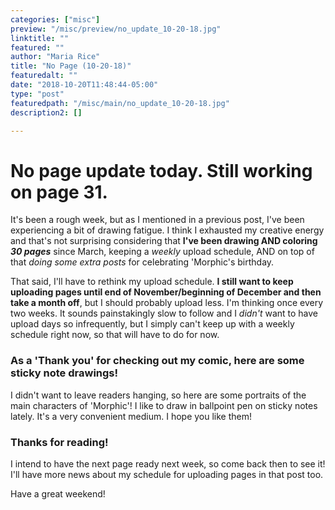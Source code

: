 ```yaml
---
categories: ["misc"]
preview: "/misc/preview/no_update_10-20-18.jpg"
linktitle: ""
featured: ""
author: "Maria Rice"
title: "No Page (10-20-18)"
featuredalt: ""
date: "2018-10-20T11:48:44-05:00"
type: "post"
featuredpath: "/misc/main/no_update_10-20-18.jpg"
description2: []

---
```


# No page update today. Still working on page 31.

It's been a rough week, but as I mentioned in a previous post, I've been
experiencing a bit of drawing fatigue. I think I exhausted my creative energy
and that's not surprising considering that **I've been drawing AND coloring
_30 pages_** since March, keeping a _weekly_ upload schedule, AND on top of that
_doing some extra posts_ for celebrating 'Morphic's birthday.

That said, I'll have to rethink my upload schedule. **I still want to keep
uploading pages until end of November/beginning of December and then take a
month off**, but I should probably upload less. I'm thinking once every two
weeks. It sounds painstakingly slow to follow and I _didn't_ want to have upload
days so infrequently, but I simply can't keep up with a weekly schedule right
now, so that will have to do for now.

### As a 'Thank you' for checking out my comic, here are some sticky note drawings!

I didn't want to leave readers hanging, so here are some portraits of the main
characters of 'Morphic'! I like to draw in ballpoint pen on sticky notes lately.
It's a very convenient medium. I hope you like them!

### Thanks for reading!

I intend to have the next page ready next week, so come back then to see it! I'll
have more news about my schedule for uploading pages in that post too.

Have a great weekend!
